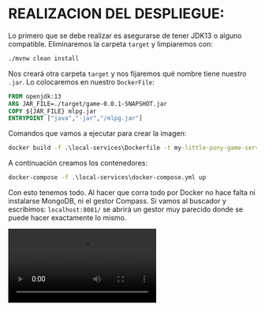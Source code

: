 # REALIZACION DEL DESPLIEGUE:

Lo primero que se debe realizar es asegurarse de tener JDK13 o alguno compatible.
Eliminaremos la carpeta `target` y limpiaremos con:
```cmd 
./mvnw clean install 
```

Nos creará otra carpeta `target` y nos fijaremos qué nombre tiene nuestro `.jar`.
Lo colocaremos en nuestro `DockerFile`:

```dockerfile
FROM openjdk:13
ARG JAR_FILE=./target/game-0.0.1-SNAPSHOT.jar
COPY ${JAR_FILE} mlpg.jar
ENTRYPOINT ["java","-jar","/mlpg.jar"]
```

Comandos que vamos a ejecutar para crear la imagen:

```cmd
docker build -f .\local-services\Dockerfile -t my-little-pony-game-server .
```

A continuación creamos los contenedores: 
```cmd
docker-compose -f .\local-services\docker-compose.yml up
```

Con esto tenemos todo. Al hacer que corra todo por Docker no hace falta ni instalarse MongoDB, ni el gestor Compass.
Si vamos al buscador y escribimos: ` localhost:8081/ ` se abrirá un gestor muy parecido donde se puede hacer exactamente lo mismo.


![Video de diseño de las páginas.](src/main/resources/static/img/video/video.mp4)